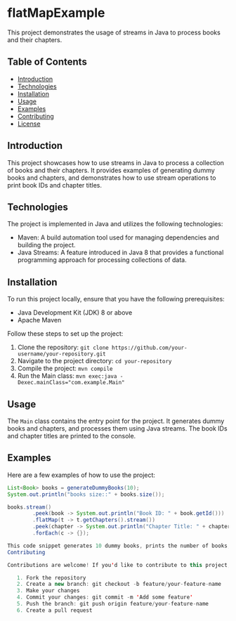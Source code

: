 # flatMapExample

This project demonstrates the usage of streams in Java to process books and their chapters.

## Table of Contents

- [Introduction](#introduction)
- [Technologies](#technologies)
- [Installation](#installation)
- [Usage](#usage)
- [Examples](#examples)
- [Contributing](#contributing)
- [License](#license)

## Introduction

This project showcases how to use streams in Java to process a collection of books and their chapters. It provides examples of generating dummy books and chapters, and demonstrates how to use stream operations to print book IDs and chapter titles.

## Technologies

The project is implemented in Java and utilizes the following technologies:

- Maven: A build automation tool used for managing dependencies and building the project.
- Java Streams: A feature introduced in Java 8 that provides a functional programming approach for processing collections of data.

## Installation

To run this project locally, ensure that you have the following prerequisites:

- Java Development Kit (JDK) 8 or above
- Apache Maven

Follow these steps to set up the project:

1. Clone the repository: `git clone https://github.com/your-username/your-repository.git`
2. Navigate to the project directory: `cd your-repository`
3. Compile the project: `mvn compile`
4. Run the Main class: `mvn exec:java -Dexec.mainClass="com.example.Main"`

## Usage

The `Main` class contains the entry point for the project. It generates dummy books and chapters, and processes them using Java streams. The book IDs and chapter titles are printed to the console.

## Examples

Here are a few examples of how to use the project:

```java
List<Book> books = generateDummyBooks(10);
System.out.println("books size::" + books.size());

books.stream()
        .peek(book -> System.out.println("Book ID: " + book.getId()))
        .flatMap(t -> t.getChapters().stream())
        .peek(chapter -> System.out.println("Chapter Title: " + chapter.getId()))
        .forEach(c -> {});

This code snippet generates 10 dummy books, prints the number of books, and then processes the books using streams to print the book IDs and chapter titles.
Contributing

Contributions are welcome! If you'd like to contribute to this project, please follow these steps:

   1. Fork the repository
   2. Create a new branch: git checkout -b feature/your-feature-name
   3. Make your changes
   4. Commit your changes: git commit -m 'Add some feature'
   5. Push the branch: git push origin feature/your-feature-name
   6. Create a pull request
